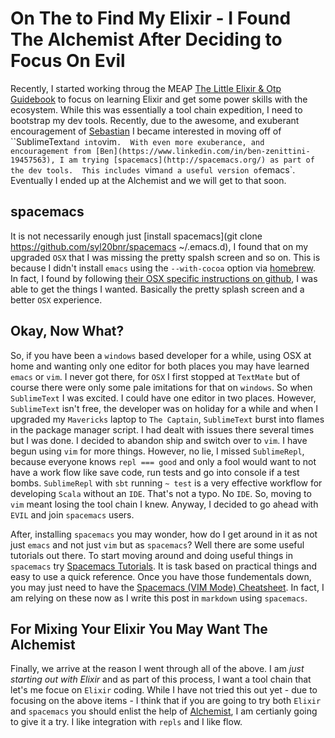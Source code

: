 # On The to Find My Elixir - I Found The Alchemist After Deciding to Focus On Evil
Recently, I started working throug the MEAP [The Little Elixir & Otp Guidebook](https://www.manning.com/books/the-little-elixir-and-otp-guidebook) to focus on learning Elixir and get some power skills with the ecosystem.  While this was essentially a tool chain expedition, I need to bootstrap my dev tools.  Recently, due to the awesome, and exuberant encouragement of [Sebastian](https://github.com/sbastn) I became interested in moving off of ``SublimeText` and into `vim`.  With even more exuberance, and encouragement from [Ben](https://www.linkedin.com/in/ben-zenittini-19457563), I am trying [spacemacs](http://spacemacs.org/) as part of the dev tools.  This includes `vim` and a useful version of `emacs`.  Eventually I ended up at the Alchemist and we will get to that soon.
## spacemacs
It is not necessarily enough just [install spacemacs](git clone https://github.com/syl20bnr/spacemacs ~/.emacs.d), I found that on my upgraded `OSX` that I was missing the pretty spalsh screen and so on.  This is because I didn't install `emacs` using the `--with-cocoa` option via [homebrew](http://brew.sh/).  In fact, I found by following [their OSX specific instructions on github](https://github.com/syl20bnr/spacemacs#os-x), I was able to get the things I wanted.  Basically the pretty splash screen and a better `OSX` experience.
## Okay, Now What?
So, if you have been a `windows` based developer for a while, using OSX at home and wanting only one editor for both places you may have learned `emacs` or `vim`.  I never got there, for `OSX` I first stopped at `TextMate` but of course there were only some pale imitations for that on `windows`.  So when `SublimeText` I was excited.  I could have one editor in two places.  However, `SublimeText` isn't free, the developer was on holiday for a while and when I upgraded my `Mavericks` laptop to `The Captain`, `SublimeText` burst into flames in the package manager script.  I had dealt with issues there several times but I was done.  I decided to abandon ship and switch over to `vim`.  I have begun using `vim` for more things.  However, no lie, I missed `SublimeRepl`, because everyone knows `repl === good` and only a fool would want to not have a work flow like save code, run tests and go into console if a test bombs.  `SublimeRepl` with `sbt` running `~ test` is a very effective workflow for developing `Scala` without an `IDE`.  That's not a typo.  No `IDE`.  So, moving to `vim` meant losing the tool chain I knew.  Anyway, I decided to go ahead with `EVIL` and join `spacemacs` users.  

After, installing `spacemacs` you may wonder, how do I get around in it as not just `emacs` and not just `vim` but as `spacemacs`?  Well there are some useful tutorials out there.  To start moving around and doing useful things in `spacemacs` try [Spacemacs Tutorials](https://simpletutorials.com/c/3022/Spacemacs+Tutorials).  It is task based on practical things and easy to use a quick reference. Once you have those fundementals down, you may just need to have the [Spacemacs (VIM Mode) Cheatsheet](https://simpletutorials.com/uploads/30f0ea60-1348-11e6-b660-f23c91df6128/spacemacs_cheatsheet.pdf).  In fact, I am relying on these now as I write this post in `markdown` using `spacemacs`.
## For Mixing Your Elixir You May Want The Alchemist
Finally, we arrive at the reason I went through all of the above.  I am _just starting out with Elixir_ and as part of this process, I want a tool chain that let's me focue on `Elixir` coding.  While I have not tried this out yet - due to focusing on the above items - I think that if you are going to try both `Elixir` and `spacemacs` you should enlist the help of [Alchemist](http://www.zohaib.me/spacemacs-and-alchemist-to-make-elixir-of-immortality/), I am certianly going to give it a try.  I like integration with `repls` and I like flow.
